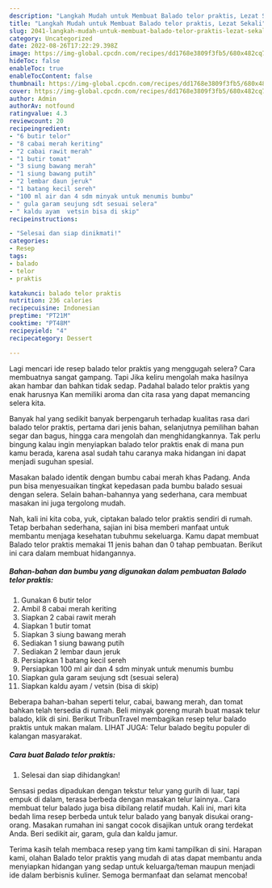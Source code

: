 ```yaml
---
description: "Langkah Mudah untuk Membuat Balado telor praktis, Lezat Sekali"
title: "Langkah Mudah untuk Membuat Balado telor praktis, Lezat Sekali"
slug: 2041-langkah-mudah-untuk-membuat-balado-telor-praktis-lezat-sekali
category: Uncategorized
date: 2022-08-26T17:22:29.398Z
image: https://img-global.cpcdn.com/recipes/dd1768e3809f3fb5/680x482cq70/balado-telor-praktis-foto-resep-utama.jpg
hideToc: false
enableToc: true
enableTocContent: false
thumbnail: https://img-global.cpcdn.com/recipes/dd1768e3809f3fb5/680x482cq70/balado-telor-praktis-foto-resep-utama.jpg
cover: https://img-global.cpcdn.com/recipes/dd1768e3809f3fb5/680x482cq70/balado-telor-praktis-foto-resep-utama.jpg
author: Admin
authorAv: notfound
ratingvalue: 4.3
reviewcount: 20
recipeingredient:
- "6 butir telor"
- "8 cabai merah keriting"
- "2 cabai rawit merah"
- "1 butir tomat"
- "3 siung bawang merah"
- "1 siung bawang putih"
- "2 lembar daun jeruk"
- "1 batang kecil sereh"
- "100 ml air dan 4 sdm minyak untuk menumis bumbu"
- " gula garam seujung sdt sesuai selera"
- " kaldu ayam  vetsin bisa di skip"
recipeinstructions:

- "Selesai dan siap dinikmati!"
categories:
- Resep
tags:
- balado
- telor
- praktis

katakunci: balado telor praktis 
nutrition: 236 calories
recipecuisine: Indonesian
preptime: "PT21M"
cooktime: "PT48M"
recipeyield: "4"
recipecategory: Dessert

---
```



Lagi mencari ide resep balado telor praktis yang menggugah selera? Cara membuatnya sangat gampang. Tapi Jika keliru mengolah maka hasilnya akan hambar dan bahkan tidak sedap. Padahal balado telor praktis yang enak harusnya Kan memiliki aroma dan cita rasa yang dapat memancing selera kita.


Banyak hal yang sedikit banyak berpengaruh terhadap kualitas rasa dari balado telor praktis, pertama dari jenis bahan, selanjutnya pemilihan bahan segar dan bagus, hingga cara mengolah dan menghidangkannya. Tak perlu bingung kalau ingin menyiapkan balado telor praktis enak di mana pun kamu berada, karena asal sudah tahu caranya maka hidangan ini dapat menjadi suguhan spesial.

Masakan balado identik dengan bumbu cabai merah khas Padang. Anda pun bisa menyesuaikan tingkat kepedasan pada bumbu balado sesuai dengan selera. Selain bahan-bahannya yang sederhana, cara membuat masakan ini juga tergolong mudah.


Nah, kali ini kita coba, yuk, ciptakan balado telor praktis sendiri di rumah. Tetap berbahan sederhana, sajian ini bisa memberi manfaat untuk membantu menjaga kesehatan tubuhmu sekeluarga. Kamu dapat membuat Balado telor praktis memakai 11 jenis bahan dan 0 tahap pembuatan. Berikut ini cara dalam membuat hidangannya.

<!--inarticleads1-->

##### Bahan-bahan dan bumbu yang digunakan dalam pembuatan Balado telor praktis:

1. Gunakan 6 butir telor
1. Ambil 8 cabai merah keriting
1. Siapkan 2 cabai rawit merah
1. Siapkan 1 butir tomat
1. Siapkan 3 siung bawang merah
1. Sediakan 1 siung bawang putih
1. Sediakan 2 lembar daun jeruk
1. Persiapkan 1 batang kecil sereh
1. Persiapkan 100 ml air dan 4 sdm minyak untuk menumis bumbu
1. Siapkan  gula garam seujung sdt (sesuai selera)
1. Siapkan  kaldu ayam / vetsin (bisa di skip)


Beberapa bahan-bahan seperti telur, cabai, bawang merah, dan tomat bahkan telah tersedia di rumah. Beli minyak goreng murah buat masak telur balado, klik di sini. Berikut TribunTravel membagikan resep telur balado praktis untuk makan malam. LIHAT JUGA: Telur balado begitu populer di kalangan masyarakat. 

<!--inarticleads2-->

##### Cara buat Balado telor praktis:


1. Selesai dan siap dihidangkan!

Sensasi pedas dipadukan dengan tekstur telur yang gurih di luar, tapi empuk di dalam, terasa berbeda dengan masakan telur lainnya.. Cara membuat telur balado juga bisa dibilang relatif mudah. Kali ini, mari kita bedah lima resep berbeda untuk telur balado yang banyak disukai orang-orang. Masakan rumahan ini sangat cocok disajikan untuk orang terdekat Anda. Beri sedikit air, garam, gula dan kaldu jamur. 

Terima kasih telah membaca resep yang tim kami tampilkan di sini. Harapan kami, olahan Balado telor praktis yang mudah di atas dapat membantu anda menyiapkan hidangan yang sedap untuk keluarga/teman maupun menjadi ide dalam berbisnis kuliner. Semoga bermanfaat dan selamat mencoba!
